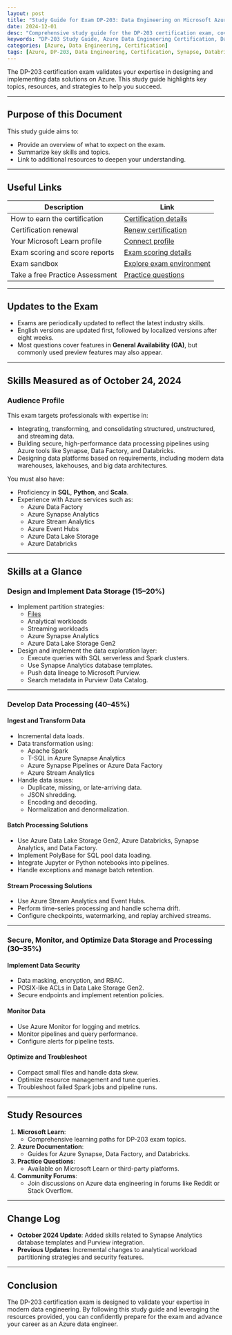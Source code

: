 ```yaml
---
layout: post
title: "Study Guide for Exam DP-203: Data Engineering on Microsoft Azure"
date: 2024-12-01
desc: "Comprehensive study guide for the DP-203 certification exam, covering topics like data storage, data processing, and security on Microsoft Azure."
keywords: "DP-203 Study Guide, Azure Data Engineering Certification, Data Storage, Data Processing, Azure Synapse, Azure Databricks"
categories: [Azure, Data Engineering, Certification]
tags: [Azure, DP-203, Data Engineering, Certification, Synapse, Databricks]
---
```


The DP-203 certification exam validates your expertise in designing and implementing data solutions on Azure. This study guide highlights key topics, resources, and strategies to help you succeed.

---

## Purpose of this Document

This study guide aims to:
- Provide an overview of what to expect on the exam.
- Summarize key skills and topics.
- Link to additional resources to deepen your understanding.

---

## Useful Links

| **Description**                      | **Link**                                                                                                     |
|--------------------------------------|-------------------------------------------------------------------------------------------------------------|
| How to earn the certification        | [Certification details](https://learn.microsoft.com/en-us/credentials/certifications/azure-data-engineer/)                                  |
| Certification renewal                | [Renew certification](https://learn.microsoft.com/en-us/credentials/certifications/renew-your-microsoft-certification)                              |
| Your Microsoft Learn profile         | [Connect profile](https://learn.microsoft.com/en-us/users/)                                                       |
| Exam scoring and score reports       | [Exam scoring details](https://learn.microsoft.com/en-us/credentials/certifications/exam-scoring-reports)                           |
| Exam sandbox                         | [Explore exam environment](https://aka.ms/examdemo)                 |
| Take a free Practice Assessment      | [Practice questions](https://learn.microsoft.com/en-us/credentials/certifications/exams/dp-203/practice/assessment?assessment-type=practice&assessmentId=49)               |

---

## Updates to the Exam

- Exams are periodically updated to reflect the latest industry skills.
- English versions are updated first, followed by localized versions after eight weeks.
- Most questions cover features in **General Availability (GA)**, but commonly used preview features may also appear.

---

## Skills Measured as of October 24, 2024

### Audience Profile

This exam targets professionals with expertise in:
- Integrating, transforming, and consolidating structured, unstructured, and streaming data.
- Building secure, high-performance data processing pipelines using Azure tools like Synapse, Data Factory, and Databricks.
- Designing data platforms based on requirements, including modern data warehouses, lakehouses, and big data architectures.

You must also have:
- Proficiency in **SQL**, **Python**, and **Scala**.
- Experience with Azure services such as:
  - Azure Data Factory
  - Azure Synapse Analytics
  - Azure Stream Analytics
  - Azure Event Hubs
  - Azure Data Lake Storage
  - Azure Databricks

---

## Skills at a Glance

### **Design and Implement Data Storage (15–20%)**
- Implement partition strategies:
  - [Files](_posts/2024-12-02-azure-cert-storage-partition-01.md)
  - Analytical workloads
  - Streaming workloads
  - Azure Synapse Analytics
  - Azure Data Lake Storage Gen2
- Design and implement the data exploration layer:
  - Execute queries with SQL serverless and Spark clusters.
  - Use Synapse Analytics database templates.
  - Push data lineage to Microsoft Purview.
  - Search metadata in Purview Data Catalog.

---

### **Develop Data Processing (40–45%)**

#### Ingest and Transform Data
- Incremental data loads.
- Data transformation using:
  - Apache Spark
  - T-SQL in Azure Synapse Analytics
  - Azure Synapse Pipelines or Azure Data Factory
  - Azure Stream Analytics
- Handle data issues:
  - Duplicate, missing, or late-arriving data.
  - JSON shredding.
  - Encoding and decoding.
  - Normalization and denormalization.

#### Batch Processing Solutions
- Use Azure Data Lake Storage Gen2, Azure Databricks, Synapse Analytics, and Data Factory.
- Implement PolyBase for SQL pool data loading.
- Integrate Jupyter or Python notebooks into pipelines.
- Handle exceptions and manage batch retention.

#### Stream Processing Solutions
- Use Azure Stream Analytics and Event Hubs.
- Perform time-series processing and handle schema drift.
- Configure checkpoints, watermarking, and replay archived streams.

---

### **Secure, Monitor, and Optimize Data Storage and Processing (30–35%)**

#### Implement Data Security
- Data masking, encryption, and RBAC.
- POSIX-like ACLs in Data Lake Storage Gen2.
- Secure endpoints and implement retention policies.

#### Monitor Data
- Use Azure Monitor for logging and metrics.
- Monitor pipelines and query performance.
- Configure alerts for pipeline tests.

#### Optimize and Troubleshoot
- Compact small files and handle data skew.
- Optimize resource management and tune queries.
- Troubleshoot failed Spark jobs and pipeline runs.

---

## Study Resources

1. **Microsoft Learn**: 
   - Comprehensive learning paths for DP-203 exam topics.
2. **Azure Documentation**:
   - Guides for Azure Synapse, Data Factory, and Databricks.
3. **Practice Questions**:
   - Available on Microsoft Learn or third-party platforms.
4. **Community Forums**:
   - Join discussions on Azure data engineering in forums like Reddit or Stack Overflow.

---

## Change Log

- **October 2024 Update**: Added skills related to Synapse Analytics database templates and Purview integration.
- **Previous Updates**: Incremental changes to analytical workload partitioning strategies and security features.

---

## Conclusion

The DP-203 certification exam is designed to validate your expertise in modern data engineering. By following this study guide and leveraging the resources provided, you can confidently prepare for the exam and advance your career as an Azure data engineer.
